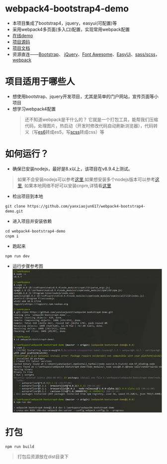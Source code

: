 # webpack4-bootstrap4-demo
* 本项目集成了bootstrap4，jquery，easyui(可配置)等
* 采用webpack4多页面(多入口)配置，实现常用webpack配置
* [在线demo](http://114.55.231.32/yanxiaojun617/webpack4-bootstrap4-demo/)
* [项目源码](https://github.com/yanxiaojun617/webpack4-bootstrap4-demo)
* [项目文档](https://yanxiaojun617.gitbook.io/webpack4-bootstrap4-demo/) 
* 资源直连——[Bootstrap](https://getbootstrap.com/)、 [jQuery](https://www.jquery123.com/)、[Font Awesome](http://fontawesome.dashgame.com/)、[EasyUi](http://www.jeasyui.com/demo/main/index.php)、[sass/scss](https://www.sass.hk/)， [webpack](https://www.webpackjs.com/configuration/)

# 项目适用于哪些人
* 想使用bootstrap、jquery开发项目，尤其是简单的门户网站，宣传页面等小项目
* 想学习webpack4配置
  > 还不知道webpack是干什么的？
它就是一个打包工具，能帮我们压缩代码，处理图片，热启动（开发时修改代码自动刷新浏览器），代码转义（写[es6](http://es6.ruanyifeng.com/)转成es5，写[scss](https://www.sass.hk/)转成css）等

# 如何运行？
* 确保已安装nodejs，最好是8.x以上，该项目在v8.9.4上测试。
> 如果不会安装nodejs可以参考[这里](https://www.jianshu.com/p/81072e9be3e4),如果想安装多个nodejs版本可以参考[这里](https://www.jianshu.com/p/17d3249e0619),
> 如果本地网络不好可以安装cnpm,详情看[这里](https://www.jianshu.com/p/79d4430e0a9d)
* 检出项目到本地
```
git clone https://github.com/yanxiaojun617/webpack4-bootstrap4-demo.git
```
* 进入项目并安装依赖
```
cd webpack4-bootstrap4-demo
cnpm i
```
* 跑起来
```
npm run dev
```
* 运行步骤参考图
![运行步骤.png](./doc/img/run.png)

# 打包
```
npm run build
```
> 打包后资源放在dist目录下

